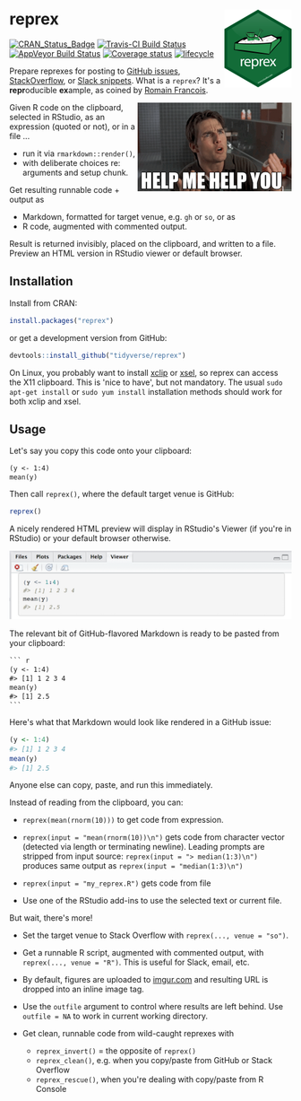 
<!-- README.md is generated from README.Rmd. Please edit that file -->
reprex <img src="man/figures/logo.png" align="right" />
=======================================================

[![CRAN\_Status\_Badge](http://www.r-pkg.org/badges/version/reprex)](https://cran.r-project.org/package=reprex) [![Travis-CI Build Status](https://travis-ci.org/tidyverse/reprex.svg?branch=master)](https://travis-ci.org/tidyverse/reprex) [![AppVeyor Build Status](https://ci.appveyor.com/api/projects/status/github/tidyverse/reprex?branch=master&svg=true)](https://ci.appveyor.com/project/tidyverse/reprex) [![Coverage status](https://codecov.io/gh/tidyverse/reprex/branch/master/graph/badge.svg)](https://codecov.io/github/tidyverse/reprex?branch=master) [![lifecycle](https://img.shields.io/badge/lifecycle-stable-brightgreen.svg)](https://www.tidyverse.org/lifecycle/#stable)

Prepare reprexes for posting to [GitHub issues](https://guides.github.com/features/issues/), [StackOverflow](http://stackoverflow.com/questions/tagged/r), or [Slack snippets](https://get.slack.help/hc/en-us/articles/204145658-Create-a-snippet). What is a `reprex`? It's a **repr**oducible **ex**ample, as coined by [Romain Francois](https://twitter.com/romain_francois/status/530011023743655936).

<a href="https://nypdecider.files.wordpress.com/2014/08/help-me-help-you.gif"><img src="man/figures/help-me-help-you.png" align="right" /></a>

Given R code on the clipboard, selected in RStudio, as an expression (quoted or not), or in a file ...

-   run it via `rmarkdown::render()`,
-   with deliberate choices re: arguments and setup chunk.

Get resulting runnable code + output as

-   Markdown, formatted for target venue, e.g. `gh` or `so`, or as
-   R code, augmented with commented output.

Result is returned invisibly, placed on the clipboard, and written to a file. Preview an HTML version in RStudio viewer or default browser.

Installation
------------

Install from CRAN:

``` r
install.packages("reprex")
```

or get a development version from GitHub:

``` r
devtools::install_github("tidyverse/reprex")
```

On Linux, you probably want to install [xclip](https://github.com/astrand/xclip) or [xsel](http://www.vergenet.net/~conrad/software/xsel/), so reprex can access the X11 clipboard. This is 'nice to have', but not mandatory. The usual `sudo apt-get install` or `sudo yum install` installation methods should work for both xclip and xsel.

Usage
-----

Let's say you copy this code onto your clipboard:

    (y <- 1:4)
    mean(y)

Then call `reprex()`, where the default target venue is GitHub:

``` r
reprex()
```

A nicely rendered HTML preview will display in RStudio's Viewer (if you're in RStudio) or your default browser otherwise.

![](man/figures/README-viewer-screenshot.png)

The relevant bit of GitHub-flavored Markdown is ready to be pasted from your clipboard:

    ``` r
    (y <- 1:4)
    #> [1] 1 2 3 4
    mean(y)
    #> [1] 2.5
    ```

Here's what that Markdown would look like rendered in a GitHub issue:

``` r
(y <- 1:4)
#> [1] 1 2 3 4
mean(y)
#> [1] 2.5
```

Anyone else can copy, paste, and run this immediately.

Instead of reading from the clipboard, you can:

-   `reprex(mean(rnorm(10)))` to get code from expression.

-   `reprex(input = "mean(rnorm(10))\n")` gets code from character vector (detected via length or terminating newline). Leading prompts are stripped from input source: `reprex(input = "> median(1:3)\n")` produces same output as `reprex(input = "median(1:3)\n")`

-   `reprex(input = "my_reprex.R")` gets code from file

-   Use one of the RStudio add-ins to use the selected text or current file.

But wait, there's more!

-   Set the target venue to Stack Overflow with `reprex(..., venue = "so")`.

-   Get a runnable R script, augmented with commented output, with `reprex(..., venue = "R")`. This is useful for Slack, email, etc.

-   By default, figures are uploaded to [imgur.com](http://imgur.com) and resulting URL is dropped into an inline image tag.

-   Use the `outfile` argument to control where results are left behind. Use `outfile = NA` to work in current working directory.

-   Get clean, runnable code from wild-caught reprexes with
    -   `reprex_invert()` = the opposite of `reprex()`
    -   `reprex_clean()`, e.g. when you copy/paste from GitHub or Stack Overflow
    -   `reprex_rescue()`, when you're dealing with copy/paste from R Console
